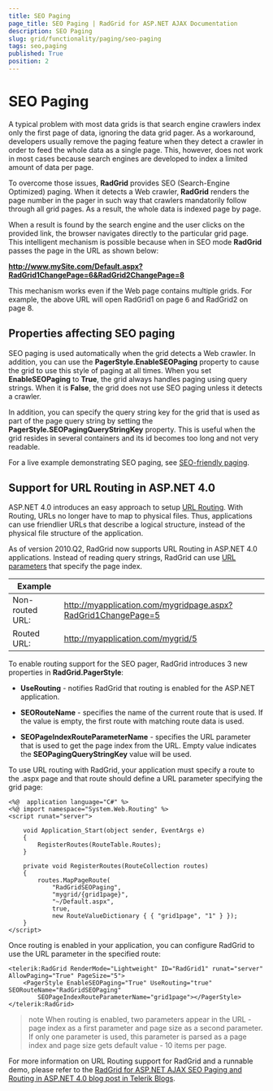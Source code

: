 ```yaml
---
title: SEO Paging
page_title: SEO Paging | RadGrid for ASP.NET AJAX Documentation
description: SEO Paging
slug: grid/functionality/paging/seo-paging
tags: seo,paging
published: True
position: 2
---
```


# SEO Paging



A typical problem with most data grids is that search engine crawlers index only the first page of data, ignoring the data grid pager. As a workaround, developers usually remove the paging feature when they detect a crawler in order to feed the whole data as a single page. This, however, does not work in most cases because search engines are developed to index a limited amount of data per page.

To overcome those issues, **RadGrid** provides SEO (Search-Engine Optimized) paging. When it detects a Web crawler, **RadGrid** renders the page number in the pager in such way that crawlers mandatorily follow through all grid pages. As a result, the whole data is indexed page by page.

When a result is found by the search engine and the user clicks on the provided link, the browser navigates directly to the particular grid page. This intelligent mechanism is possible because when in SEO mode **RadGrid** passes the page in the URL as shown below:

**http://www.mySite.com/Default.aspx?RadGrid1ChangePage=6&RadGrid2ChangePage=8**

This mechanism works even if the Web page contains multiple grids. For example, the above URL will open RadGrid1 on page 6 and RadGrid2 on page 8.

## Properties affecting SEO paging

SEO paging is used automatically when the grid detects a Web crawler. In addition, you can use the **PagerStyle.EnableSEOPaging** property to cause the grid to use this style of paging at all times. When you set **EnableSEOPaging** to **True**, the grid always handles paging using query strings. When it is **False**, the grid does not use SEO paging unless it detects a crawler.

In addition, you can specify the query string key for the grid that is used as part of the page query string by setting the **PagerStyle.SEOPagingQueryStringKey** property. This is useful when the grid resides in several containers and its id becomes too long and not very readable.

For a live example demonstrating SEO paging, see [SEO-friendly paging](https://demos.telerik.com/aspnet-ajax/Grid/Examples/Programming/SEOPaging/DefaultCS.aspx).

## Support for URL Routing in ASP.NET 4.0

ASP.NET 4.0 introduces an easy approach to setup [URL Routing](https://msdn.microsoft.com/en-us/library/cc668201.aspx). With Routing, URLs no longer have to map to physical files. Thus, applications can use friendlier URLs that describe a logical structure, instead of the physical file structure of the application.

As of version 2010.Q2, RadGrid now supports URL Routing in ASP.NET 4.0 applications. Instead of reading query strings, RadGrid can use [URL parameters](https://msdn.microsoft.com/en-us/library/cc668201.aspx#adding_routes_to_a_web_forms_application) that specify the page index.


|  **Example**  |  |
| ------ | ------ |
|Non-routed URL:|http://myapplication.com/mygridpage.aspx?RadGrid1ChangePage=5|
|Routed URL:|http://myapplication.com/mygrid/5|

To enable routing support for the SEO pager, RadGrid introduces 3 new properties in **RadGrid.PagerStyle**:

* **UseRouting** - notifies RadGrid that routing is enabled for the ASP.NET application.

* **SEORouteName** - specifies the name of the current route that is used. If the value is empty, the first route with matching route data is used.

* **SEOPageIndexRouteParameterName** - specifies the URL parameter that is used to get the page index from the URL. Empty value indicates the **SEOPagingQueryStringKey** value will be used.

To use URL routing with RadGrid, your application must specify a route to the .aspx page and that route should define a URL parameter specifying the grid page:

````ASP.NET
<%@  application language="C#" %>
<%@ import namespace="System.Web.Routing" %>
<script runat="server">

    void Application_Start(object sender, EventArgs e)
    {
        RegisterRoutes(RouteTable.Routes);
    }

    private void RegisterRoutes(RouteCollection routes)
    {
        routes.MapPageRoute(
            "RadGridSEOPaging",
            "mygrid/{grid1page}",
            "~/Default.aspx",
            true,
            new RouteValueDictionary { { "grid1page", "1" } });
    }
</script>
````



Once routing is enabled in your application, you can configure RadGrid to use the URL parameter in the specified route:

````ASP.NET
<telerik:RadGrid RenderMode="Lightweight" ID="RadGrid1" runat="server" AllowPaging="True" PageSize="5">
    <PagerStyle EnableSEOPaging="True" UseRouting="true" SEORouteName="RadGridSEOPaging"
        SEOPageIndexRouteParameterName="grid1page"></PagerStyle>
</telerik:RadGrid>
````



>note When routing is enabled, two parameters appear in the URL - page index as a first parameter and page size as a second parameter. If only one parameter is used, this parameter is parsed as a page index and page size gets default value - 10 items per page.
>


For more information on URL Routing support for RadGrid and a runnable demo, please refer to the [RadGrid for ASP.NET AJAX SEO Paging and Routing in ASP.NET 4.0 blog post in Telerik Blogs](https://blogs.telerik.com/aspnet-ajax/posts/10-06-23/radgrid-for-asp-net-ajax-seo-paging-with-routing-in-asp-net-4-0.aspx).
